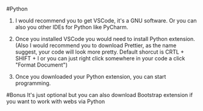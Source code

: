 #Python

1. I would recommend you to get VSCode, it's a GNU software. Or you can also you other IDEs for Python like PyCharm.

2. Once you installed VSCode you would need to install Python extension. (Also I would recommend you to download Prettier, as the name suggest, your code will look more pretty. Default shorcut is CRTL + SHIFT + I or you can just right click somewhere in your code a click "Format Document")

3. Once you downloaded your Python extension, you can start programming.

#Bonus
It's just optional but you can also download Bootstrap extension if you want to work with webs via Python
